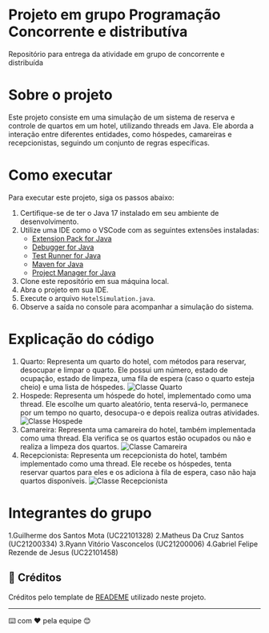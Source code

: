 # Projeto em grupo Programação Concorrente e distributíva

Repositório para entrega da atividade em grupo de concorrente e distribuída 

# Sobre o projeto

Este projeto consiste em uma simulação de um sistema de reserva e controle de quartos em um hotel, utilizando threads em Java. Ele aborda a interação entre diferentes entidades, como hóspedes, camareiras e recepcionistas, seguindo um conjunto de regras específicas.

# Como executar

Para executar este projeto, siga os passos abaixo:

1. Certifique-se de ter o Java 17 instalado em seu ambiente de desenvolvimento.
2. Utilize uma IDE como o VSCode com as seguintes extensões instaladas:
   - [Extension Pack for Java]([link1](https://marketplace.visualstudio.com/items?itemName=vscjava.vscode-java-pack))
   - [Debugger for Java](https://marketplace.visualstudio.com/items?itemName=vscjava.vscode-java-debug)
   - [Test Runner for Java](https://marketplace.visualstudio.com/items?itemName=vscjava.vscode-java-test)
   - [Maven for Java](https://marketplace.visualstudio.com/items?itemName=vscjava.vscode-maven)
   - [Project Manager for Java](https://marketplace.visualstudio.com/items?itemName=vscjava.vscode-java-dependency)
3. Clone este repositório em sua máquina local.
4. Abra o projeto em sua IDE.
5. Execute o arquivo `HotelSimulation.java`.
6. Observe a saída no console para acompanhar a simulação do sistema.

# Explicação do código 
1. Quarto: Representa um quarto do hotel, com métodos para reservar, desocupar e limpar o quarto. Ele possui um número, estado de ocupação, estado de limpeza, uma fila de espera (caso o quarto esteja cheio) e uma lista de hóspedes. ![Classe Quarto](URL_da_Imagem)
2. Hospede: Representa um hóspede do hotel, implementado como uma thread. Ele escolhe um quarto aleatório, tenta reservá-lo, permanece por um tempo no quarto, desocupa-o e depois realiza outras atividades. ![Classe Hospede](URL_da_Imagem)
3. Camareira: Representa uma camareira do hotel, também implementada como uma thread. Ela verifica se os quartos estão ocupados ou não e realiza a limpeza dos quartos. ![Classe Camareira](URL_da_Imagem)
4. Recepcionista: Representa um recepcionista do hotel, também implementado como uma thread. Ele recebe os hóspedes, tenta reservar quartos para eles e os adiciona à fila de espera, caso não haja quartos disponíveis. ![Classe Recepcionista](URL_da_Imagem)
# Integrantes do grupo
1.Guilherme dos Santos Mota (UC22101328)
2.Matheus Da Cruz Santos (UC21200334)
3.Ryann Vitório Vasconcelos (UC21200006)
4.Gabriel Felipe Rezende de Jesus (UC22101458)

## 🎁 Créditos

Créditos pelo template de [READEME](https://gist.github.com/lohhans/f8da0b147550df3f96914d3797e9fb89#-implanta%C3%A7%C3%A3o) utilizado neste projeto.


---
⌨️ com ❤️ pela equipe 😊
